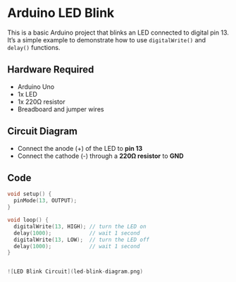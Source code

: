# Arduino LED Blink

This is a basic Arduino project that blinks an LED connected to digital pin 13.  
It’s a simple example to demonstrate how to use `digitalWrite()` and `delay()` functions.

## Hardware Required
- Arduino Uno
- 1x LED
- 1x 220Ω resistor
- Breadboard and jumper wires

## Circuit Diagram
- Connect the anode (+) of the LED to **pin 13**
- Connect the cathode (-) through a **220Ω resistor** to **GND**

## Code

```cpp
void setup() {
  pinMode(13, OUTPUT);
}

void loop() {
  digitalWrite(13, HIGH); // turn the LED on
  delay(1000);            // wait 1 second
  digitalWrite(13, LOW);  // turn the LED off
  delay(1000);            // wait 1 second
}


![LED Blink Circuit](led-blink-diagram.png)

